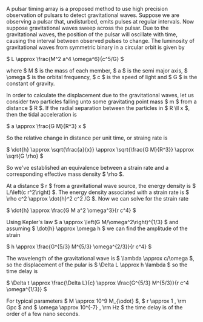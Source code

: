A pulsar timing array is a proposed method to use high precision observation of pulsars to detect gravitational waves. Suppose we are observing a pulsar that, undisturbed, emits pulses at regular intervals. Now suppose gravitational waves sweep across the pulsar. Due to the gravitational waves, the position of the pulsar will oscillate with time, causing the interval between observed pulses to change. The luminosity of gravitational waves from symmetric binary in a circular orbit is given by

$ L \approx \frac{M^2 a^4 \omega^6}{c^5/G} $

where $ M $ is the mass of each member, $ a $ is the semi major axis, $ \omega $ is the orbital frequency, $ c $ is the speed of light and $ G $ is the constant of gravity.

In order to calculate the displacement due to the gravitational waves, let us consider two particles falling unto some gravitating point mass $ m $ from a distance $ R $. If the radial separation between the particles in $ R \ll x $, then the tidal acceleration is

$ a \approx \frac{G M}{R^3} x $

So the relative change in distance per unit time, or straing rate is

$ \dot{h} \approx \sqrt{\frac{a}{x}} \approx \sqrt{\frac{G M}{R^3}} \approx \sqrt{G \rho} $

So we've established an equivalence between a strain rate and a corresponding effective mass density $ \rho $.

At a distance $ r $ from a gravitational wave source, the energy density is $ L/\left(c r^2\right) $. The energy density associated with a strain rate is $ \rho c^2 \approx \dot{h}^2 c^2 /G $. Now we can solve for the strain rate

$ \dot{h} \approx \frac{G M a^2 \omega^3}{r c^4} $

Using Kepler's law $ a \approx \left(G M/\omega^2\right)^{1/3} $ and assuming $ \dot{h} \approx \omega h $ we can find the amplitude of the strain

$ h \approx \frac{G^{5/3} M^{5/3} \omega^{2/3}}{r c^4} $

The wavelength of the gravitational wave is $ \lambda \approx c/\omega $, so the displacement of the pular is $ \Delta L \approx h \lambda $ so the time delay is

$ \Delta t \approx \frac{\Delta L}{c} \approx \frac{G^{5/3} M^{5/3}}{r c^4 \omega^{1/3}} $

For typical parameters $ M \approx 10^9 M_{\odot} $, $ r \approx 1 \, \rm Gpc $ and $ \omega \approx 10^{-7} \, \rm Hz $ the time delay is of the order of a few nano seconds.